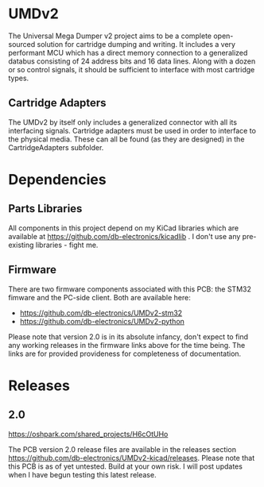 # UMDv2
The Universal Mega Dumper v2 project aims to be a complete open-sourced solution for cartridge dumping and writing. It includes a very performant MCU which has a direct memory connection to a generalized databus consisting of 24 address bits and 16 data lines. Along with a dozen or so control signals, it should be sufficient to interface with most cartridge types.

## Cartridge Adapters
The UMDv2 by itself only includes a generalized connector with all its interfacing signals. Cartridge adapters must be used in order to interface to the physical media. These can all be found (as they are designed) in the CartridgeAdapters subfolder.

# Dependencies
## Parts Libraries
All components in this project depend on my KiCad libraries which are available at https://github.com/db-electronics/kicadlib . I don't use any pre-existing libraries - fight me.

## Firmware
There are two firmware components associated with this PCB: the STM32 fimware and the PC-side client. Both are available here:
* https://github.com/db-electronics/UMDv2-stm32
* https://github.com/db-electronics/UMDv2-python

Please note that version 2.0 is in its absolute infancy, don't expect to find any working releases in the firmware links above for the time being. The links are for provided provideness for completeness of documentation.

# Releases
## 2.0
https://oshpark.com/shared_projects/H6cOtUHo

The PCB version 2.0 release files are available in the releases section https://github.com/db-electronics/UMDv2-kicad/releases. Please note that this PCB is as of yet untested. Build at your own risk. I will post updates when I have begun testing this latest release.
